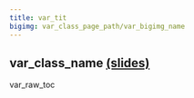 ```yaml
---
title: var_tit
bigimg: var_class_page_path/var_bigimg_name
---
```


## **var_class_name** [(slides)](var_class_page_path/slides/)

var_raw_toc